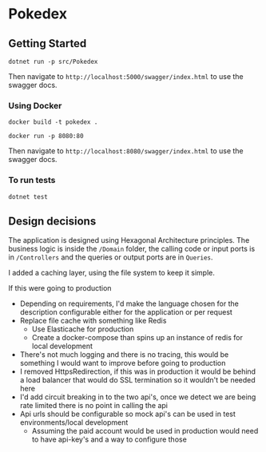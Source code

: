 # Pokedex

## Getting Started

`dotnet run -p src/Pokedex`

Then navigate to `http://localhost:5000/swagger/index.html` to use the swagger docs.

### Using Docker

`docker build -t pokedex .`

`docker run -p 8080:80`

Then navigate to `http://localhost:8080/swagger/index.html` to use the swagger docs.

### To run tests

`dotnet test`

## Design decisions

The application is designed using Hexagonal Architecture principles.
The business logic is inside the `/Domain` folder, the calling code or input ports is in `/Controllers` and the queries or output ports are in `Queries`.

I added a caching layer, using the file system to keep it simple.

If this were going to production
- Depending on requirements, I'd make the language chosen for the description configurable either for the application or per request
- Replace file cache with something like Redis
  - Use Elasticache for production
  - Create a docker-compose than spins up an instance of redis for local development
- There's not much logging and there is no tracing, this would be something I would want to improve before going to production
- I removed HttpsRedirection, if this was in production it would be behind a load balancer that would do SSL termination so it wouldn't be needed here
- I'd add circuit breaking in to the two api's, once we detect we are being rate limited there is no point in calling the api
- Api urls should be configurable so mock api's can be used in test environments/local development
  - Assuming the paid account would be used in production would need to have api-key's and a way to configure those 
